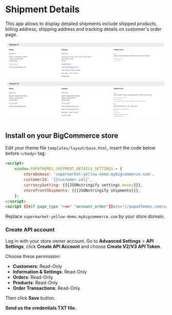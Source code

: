 # Shipment Details

This app allows to display detailed shipments include shipped products, billing address, shipping address and tracking details on customer's order page.

![shipment-details](img/shipment-details.png)


## Install on your BigCommerce store

Edit your theme file `templates/layout/base.html`, insert the code below before `</body>` tag:

```html
<script>
    window.PAPATHEMES_SHIPMENT_DETAILS_SETTINGS = {
        storeDomain: 'supermarket-yellow-demo.mybigcommerce.com',
        customerId: '{{customer.id}}',
        currencySetting: {{{JSONstringify settings.money}}},
        storefrontShipments: {{{JSONstringify shipments}}},
    };
</script>
<script {{#if page_type '===' 'account_order'}}src="//papathemes.com/content/supermarket/addon.shipment-details.js"{{/if}} async></script>
```

Replace `supermarket-yellow-demo.mybigcommerce.com` by your store domain.


### Create API account

Log in with your store owner account. Go to **Advanced Settings** > **API Settings**, click **Create API Account** and choose **Create V2/V3 API Token**.

Choose these permission:

- **Customers**: Read-Only
- **Information & Settings**: Read-Only
- **Orders**: Read-Only
- **Products**: Read-Only
- **Order Transactions**: Read-Only

Then click **Save** button.

**Send us the credentials TXT file.**




